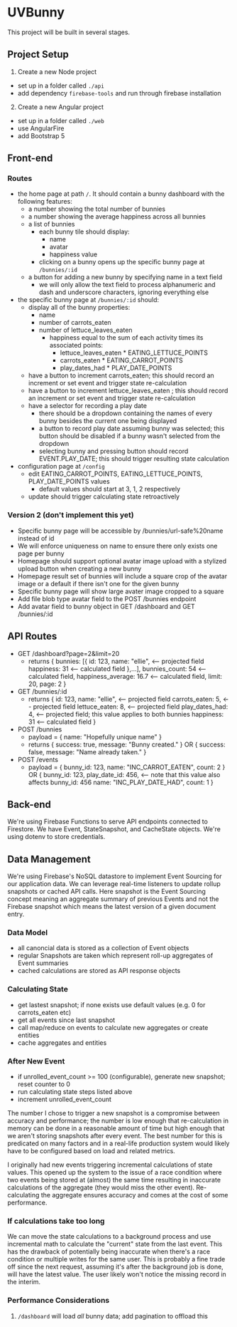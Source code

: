 # UVBunny
This project will be built in several stages.

## Project Setup
1. Create a new Node project
  - set up in a folder called `./api`
  - add dependency `firebase-tools` and run through firebase installation
2. Create a new Angular project
  - set up in a folder called `./web`
  - use AngularFire
  - add Bootstrap 5

## Front-end
### Routes
- the home page at path `/`. It should contain a bunny dashboard with the following features:
  - a number showing the total number of bunnies
  - a number showing the average happiness across all bunnies
  - a list of bunnies
    - each bunny tile should display:
      - name
      - avatar
      - happiness value
    - clicking on a bunny opens up the specific bunny page at `/bunnies/:id`
  - a button for adding a new bunny by specifying name in a text field
    - we will only allow the text field to process alphanumeric and dash and underscore characters, ignoring everything else
- the specific bunny page at `/bunnies/:id` should:
  - display all of the bunny properties:
    - name
    - number of carrots_eaten
    - number of lettuce_leaves_eaten
      - happiness equal to the sum of each activity times its associated points:
        - lettuce_leaves_eaten * EATING_LETTUCE_POINTS
        - carrots_eaten * EATING_CARROT_POINTS
        - play_dates_had * PLAY_DATE_POINTS
  - have a button to increment carrots_eaten; this should record an increment or set event and trigger state re-calculation
  - have a button to increment lettuce_leaves_eaten ; this should record an increment or set event and trigger state re-calculation
  - have a selector for recording a play date
    - there should be a dropdown containing the names of every bunny besides the current one being displayed
    - a button to record play date assuming bunny was selected; this button should be disabled if a bunny wasn't selected from the dropdown
    - selecting bunny and pressing button should record EVENT.PLAY_DATE; this should trigger resulting state calculation
- configuration page at `/config`
  - edit EATING_CARROT_POINTS, EATING_LETTUCE_POINTS, PLAY_DATE_POINTS values
    - default values should start at 3, 1, 2 respectively
  - update should trigger calculating state retroactively

### Version 2 (don't implement this yet)
- Specific bunny page will be accessible by /bunnies/url-safe%20name instead of id
- We will enforce uniqueness on name to ensure there only exists one page per bunny
- Homepage should support optional avatar image upload with a stylized upload button when creating a new bunny
- Homepage result set of bunnies will include a square crop of the avatar image or a default if there isn't one for the given bunny
- Specific bunny page will show large avater image cropped to a square
- Add file blob type avatar field to the POST /bunnies endpoint
- Add avatar field to bunny object in GET /dashboard and GET /bunnies/:id

## API Routes
- GET /dashboard?page=2&limit=20
  - returns {
      bunnies: [{
        id: 123,
        name: "ellie", <-- projected field
        happiness: 31 <-- calculated field
      },...],
      bunnies_count: 54 <-- calculated field,
      happiness_average: 16.7 <-- calculated field,
      limit: 20,
      page: 2
    }
- GET /bunnies/:id
  - returns {
    id: 123,
    name: "ellie", <-- projected field
    carrots_eaten: 5, <-- projected field
    lettuce_eaten: 8, <-- projected field
    play_dates_had: 4, <-- projected field; this value applies to both bunnies
    happiness: 31 <-- calculated field
  }
- POST /bunnies
  - payload = {
    name: "Hopefully unique name"
  }
  - returns {
    success: true,
    message: "Bunny created."
  } OR { success: false, message: "Name already taken." }
- POST /events
  - payload = {
    bunny_id: 123,
    name: "INC_CARROT_EATEN",
    count: 2
  } OR {
    bunny_id: 123,
    play_date_id: 456, <-- note that this value also affects bunny_id: 456
    name: "INC_PLAY_DATE_HAD",
    count: 1
  }

## Back-end
We're using Firebase Functions to serve API endpoints connected to Firestore. We have Event, StateSnapshot, and CacheState objects. We're using dotenv to store credentials.

## Data Management
We're using Firebase's NoSQL datastore to implement Event Sourcing for our application data. We can leverage real-time listeners to update rollup snapshots or cached API calls. Here snapshot is the Event Sourcing concept meaning an aggregate summary of previous Events and not the Firebase snapshot which means the latest version of a given document entry.

### Data Model
- all canoncial data is stored as a collection of Event objects
- regular Snapshots are taken which represent roll-up aggregates of Event summaries
- cached calculations are stored as API response objects

### Calculating State
- get lastest snapshot; if none exists use default values (e.g. 0 for carrots_eaten etc)
- get all events since last snapshot
- call map/reduce on events to calculate new aggregates or create entities
- cache aggregates and entities

### After New Event
- if unrolled_event_count >= 100 (configurable), generate new snapshot; reset counter to 0
- run calculating state steps listed above
- increment unrolled_event_count

The number I chose to trigger a new snapshot is a compromise between accuracy and performance; the number is low enough that re-calculation in memory can be done in a reasonable amount of time but high enough that we aren't storing snapshots after every event. The best number for this is predicated on many factors and in a real-life production system would likely have to be configured based on load and related metrics.

I originally had new events triggering incremental calculations of state values. This opened up the system to the issue of a race condition where two events being stored at (almost) the same time resulting in inaccurate calculations of the aggregate (they would miss the other event). Re-calculating the aggregate ensures accuracy and comes at the cost of some performance. 

### If calculations take too long
We can move the state calculations to a background process and use incremental math to calculate the "current" state from the last event. This has the drawback of potentially being inaccurate when there's a race condition or multiple writes for the same user. This is probably a fine trade off since the next request, assuming it's after the background job is done, will have the latest value. The user likely won't notice the missing record in the interim.

### Performance Considerations
1. `/dashboard` will load _all_ bunny data; add pagination to offload this
